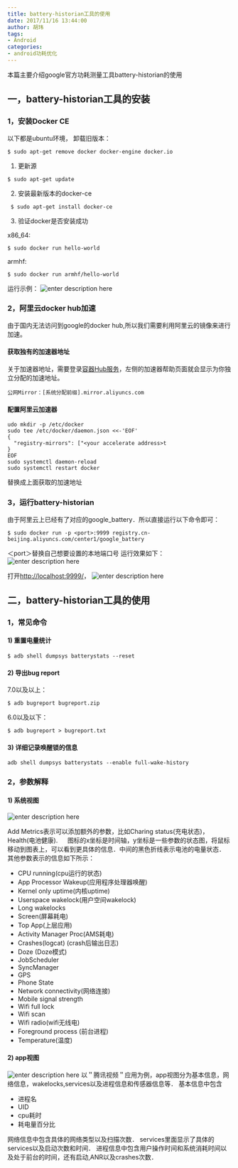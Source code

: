 ```yaml
---
title: battery-historian工具的使用
date: 2017/11/16 13:44:00
author: 胡玮
tags:
- Android 
categories: 
- android功耗优化
---
```


本篇主要介绍google官方功耗测量工具battery-historian的使用
<!--more-->
## 一，battery-historian工具的安装
### 1，安装Docker CE
以下都是ubuntu环境，
卸载旧版本：
```
$ sudo apt-get remove docker docker-engine docker.io
```
1) 更新源
```
$ sudo apt-get update
```
2) 安装最新版本的docker-ce
```
 $ sudo apt-get install docker-ce
```
3) 验证docker是否安装成功

x86_64:
```
$ sudo docker run hello-world
```

armhf:
```
$ sudo docker run armhf/hello-world
```
运行示例：
![enter description here][1]

### 2，阿里云docker hub加速
由于国内无法访问到google的docker hub,所以我们需要利用阿里云的镜像来进行加速。
#### 获取独有的加速器地址
关于加速器地址，需要登录[容器Hub服务][2]，左侧的加速器帮助页面就会显示为你独立分配的加速地址。
```
公网Mirror：[系统分配前缀].mirror.aliyuncs.com
```
#### 配置阿里云加速器
```
udo mkdir -p /etc/docker
sudo tee /etc/docker/daemon.json <<-'EOF'
{
  "registry-mirrors": ["<your accelerate address>t
}
EOF
sudo systemctl daemon-reload
sudo systemctl restart docker
```
替换成上面获取的加速地址

### 3，运行battery-historian
由于阿里云上已经有了对应的google_battery．所以直接运行以下命令即可：
```
$ sudo docker run -p <port>:9999 registry.cn-beijing.aliyuncs.com/center1/google_battery
```
＜port＞替换自己想要设置的本地端口号
运行效果如下：
![enter description here][3]

打开[http://localhost:9999/][4]，
![enter description here][5]

## 二，battery-historian工具的使用
### 1，常见命令
#### 1) 重置电量统计
```
$ adb shell dumpsys batterystats --reset
```
#### 2) 导出bug report
7.0以及以上：
```
$ adb bugreport bugreport.zip
```
6.0以及以下：
```
$ adb bugreport > bugreport.txt
```
#### 3) 详细记录唤醒锁的信息
```
adb shell dumpsys batterystats --enable full-wake-history
```

### 2，参数解释

#### 1) 系统视图
![enter description here][6]

Add Metrics表示可以添加额外的参数，比如Charing status(充电状态)，Health(电池健康).
　
图标的x坐标是时间轴，y坐标是一些参数的状态图，将鼠标移动到图表上，可以看到更具体的信息．中间的黑色折线表示电池的电量状态．
其他参数表示的信息如下所示：
- CPU running(cpu运行的状态)
- App Processor Wakeup(应用程序处理器唤醒)
- Kernel only uptime(内核uptime)
- Userspace wakelock(用户空间wakelock)
- Long wakelocks
- Screen(屏幕耗电)
- Top App(上层应用)
- Activity Manager Proc(AMS耗电)
- Crashes(logcat) (crash后输出日志)
- Doze (Doze模式)
- JobScheduler
- SyncManager
- GPS
- Phone State
- Network connectivity(网络连接)
- Mobile signal strength
- Wifi full lock
- Wifi scan
- Wifi radio(wifi无线电)
- Foreground process (前台进程)
- Temperature(温度)


#### 2) app视图
![enter description here][7]
以＂腾讯视频＂应用为例，app视图分为基本信息，网络信息，wakelocks,services以及进程信息和传感器信息等．
基本信息中包含
- 进程名
- UID
- cpu耗时
- 耗电量百分比

网络信息中包含具体的网络类型以及扫描次数．
services里面显示了具体的services以及启动次数和时间．
进程信息中包含用户操作时间和系统消耗时间以及处于前台的时间，还有启动,ANR以及crashes次数．

  [1]: http://on8vjlgub.bkt.clouddn.com/docker-helloworld.png "docker-helloworld"
  [2]: https://cr.console.aliyun.com/?spm=5176.100239.blogcont29941.12.bBjSmY
  [3]: http://on8vjlgub.bkt.clouddn.com/docker_Battery_Historian.png "docker_Battery_Historian"
  [4]: http://localhost:9999/
  [5]: http://on8vjlgub.bkt.clouddn.com/localhost.png "localhost"
  [6]: http://on8vjlgub.bkt.clouddn.com/battery_chart.png "battery_chart"
  [7]: http://on8vjlgub.bkt.clouddn.com/app-battery.png "app-battery"
